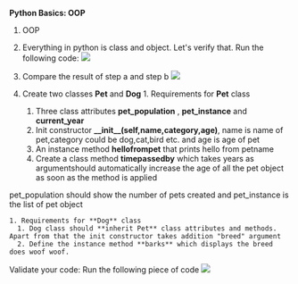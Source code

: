**Python Basics: OOP**

1. OOP

  1. Everything in python is class and object. Let's verify that. Run the following code: ![](RackMultipart20230313-1-60idxu_html_feb55b786dce14cc.png)
  2. Compare the result of step a and step b ![](RackMultipart20230313-1-60idxu_html_77dc68006b1abbc9.png)
  3. Create two classes **Pet** and **Dog**
    1. Requirements for **Pet** class
      1. Three class attributes **pet\_population** , **pet\_instance** and **current\_year**
      2. Init constructor **\_\_init\_\_(self,name,category,age)**, name is name of pet,category could be dog,cat,bird etc. and age is age of pet
      3. An instance method **hellofrompet** that prints hello from petname
      4. Create a class method **timepassedby** which takes years as argumentshould automatically increase the age of all the pet object as soon as the method is applied

pet\_population should show the number of pets created and pet\_instance is the list of pet object

    1. Requirements for **Dog** class
      1. Dog class should **inherit Pet** class attributes and methods. Apart from that the init constructor takes addition "breed" argument
      2. Define the instance method **barks** which displays the breed does woof woof.

Validate your code: Run the following piece of code ![](RackMultipart20230313-1-60idxu_html_ae93c34b6c491c3b.png)